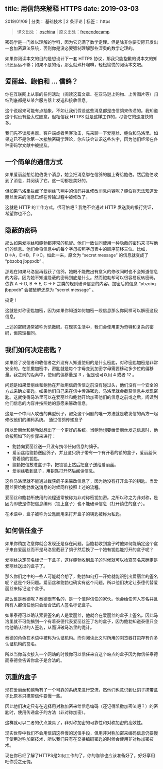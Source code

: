 title: 用信鸽来解释 HTTPS
date: 2019-03-03
---

2019/01/09 | 分类： 基础技术 | 2 条评论 | 标签： https

> 译文出处： [oschina](https://www.oschina.net/translate/https-explained-with-carrier-pigeons) |  原文出处：[freecodecamp](https://medium.freecodecamp.org/https-explained-with-carrier-pigeons-7029d2193351)

密码学是一门难以理解的学科，因为它充满了数学定理。但是除非你要实际开发出一套加密算法系统，否则你是没必要强制理解那些深奥的数学定理的。

如果你阅读本文的目的是想设计下一套 HTTPS 协议，那我只能抱歉的说本文的知识还远远不够；如果不是的话，那么就煮杯咖啡，轻松愉悦的阅读本文吧。

## 爱丽丝、鲍伯和 … 信鸽？

你在互联网上从事的任何活动（阅读这篇文章、在亚马逊上购物、上传图片等）归结到底都是从某台服务器上发送和接收信息。

这个说起来可能有点抽象，不如让我们假设这些消息都是由信鸽来传递的。我知道这个假设有些太过随意，但相信我 HTTPS 就是这样工作的，尽管它的速度快的多。

我们先不谈服务器、客户端或者黑客攻击，先来聊一下爱丽丝、鲍伯和马洛里。如果这已不是你第一次接触密码学理论，你应该会认识这些名字，因为他们经常在各种密码学文献中被提及。

## 一个简单的通信方式

如果爱丽丝想给鲍伯发个消息，她会把消息绑在信鸽的腿上寄给鲍伯。然后鲍伯收到了消息，并阅读了它。这一切都是美好的。

但如果马洛里拦截了爱丽丝飞翔中的信鸽并且修改消息内容呢？鲍伯将无法知道爱丽丝发来的消息已经在传输过程中被修改了。

这就是 HTTP 的工作方式，很可怕吧？我绝不会通过 HTTP 发送我的银行凭证，希望你也不会。

<!-- more -->

## 隐蔽的密码

那么如果爱丽丝和鲍勃都非常的机智。他们一致认同使用一种隐蔽的密码来书写他们的信息。他们会将信息中的每个字母按照字母表中的顺序前移三位。比如，D→A，E→B，F→C。如此一来，原文为 “secret message” 的信息就变成了 “pbzobq jbppxdb” 。

那现在如果马洛里再截获了信鸽，她既不能做出有意义的修改同时也不会知道信息的内容，因为她不知道隐蔽的密码到底是什么。然而鲍勃却可以很容易反转密码，依靠 A → D, B → E, C → F 之类的规则破译信息的内容。加密后的信息 “pbzobq jbppxdb” 会被破解还原为 “secret message” 。

搞定！

这就是对称密匙加密，因为如果你知道如何加密一段信息那么你同样可以解密这段信息。

上述的密码通常被称为凯撒码。在现实生活中，我们会使用更为奇特和复杂的密码，但原理相同。

## 我们如何决定密匙？

如果除了发信者和收信者之外没有人知道使用的是什么密匙，对称密匙加密是非常安全的。在凯撒加密中，密匙就是每个字母变到加密字母需要移动多少位的偏移量。我之前的距离中，使用的偏移量是 3 ，但是也可以用 4 或者 12 。

问题是如果爱丽丝和鲍勃在开始用信鸽传信之前没有碰过头，他们没有一个安全的方式来确立密匙。如果他们自己来在信中传递密匙，马洛里就会截获信息并发现密匙。这就使得马洛里可以在爱丽丝和鲍勃开始加密他们的信息之前或之后，阅读到他们信息的内容并按照她的意愿来篡改信息。

这是一个中间人攻击的典型例子，避免这个问题的唯一方法就是收发信的两方一起修改他们的编码系统。
通过信鸽传递盒子

所以爱丽丝和鲍勃就想出了一个更好的系统。当鲍勃想要给爱丽丝发送信息时，他会按照如下的步骤来进行：

- 鲍勃向爱丽丝送一只没有携带任何信息的鸽子。
- 爱丽丝给鲍勃送回鸽子，并且这只鸽子带有一个有开着的锁的盒子，爱丽丝保管着锁的钥匙。
- 鲍勃把信放进盒子中，把锁锁上然后把盒子送给爱丽丝。
- 爱丽丝收到盒子，用钥匙打开然后阅读信息。

这样马洛里就不能通过截获鸽子来篡改信息了，因为她没有打开盒子的钥匙。当爱丽丝要给鲍勃发送消息的时候同样按照上述的流程。

爱丽丝和鲍勃所使用的流程通常被称为非对称密钥加密。之所以称之为非对称，是因为即使是你把信息编码（锁上盒子）也不能破译信息（打开锁住的盒子）。

在术语中，盒子被称为公匙而用来打开盒子的钥匙被称为私匙。

## 如何信任盒子

如果你稍加注意你就会发现还是存在问题。当鲍勃收到盒子时他如何能确定这个盒子来自爱丽丝而不是马洛里截获了鸽子然后换了一个她有钥匙能打开的盒子呢？

爱丽丝决定签名标记一下盒子，这样鲍勃收到盒子的时候就可以检查签名来确定是爱丽丝送出的盒子了。

那么你们之中的一些人可能就会想了，鲍勃如何打一开始就能识别出爱丽丝的签名呢？这是个好问题。爱丽丝和鲍勃也确实有这个问题，所以他们决定让泰德代替爱丽丝来标记这个盒子。

那么谁是泰德呢？泰德很有名的，是一个值得信任的家伙。他会给任何人签名并且所有人都信任他只会给合法的人签名标记盒子。

如果泰德可以确认索要签名的人是爱丽丝，他就会在爱丽丝的盒子上签名。因此马洛里就不可能搞到一个有着泰德代表爱丽丝签了名的盒子，因为鲍勃知道泰德只会给他确认过的人签名，从而识破马洛里的诡计。

泰德的角色在术语中被称为认证机构。而你阅读此文时所用的浏览器打包存有许多认证机构的签名。

所以当你首次接入一个网站的时候你可以信任来自这个站点的盒子因为你信任泰德而泰德会告诉你盒子是合法的。

## 沉重的盒子

现在爱丽丝和鲍勃有了一个可靠的系统来进行交流，然他们也意识到让鸽子携带盒子比原本只携带信件要慢一些。

因此他们决定只有在选择用对称加密来给信息编码（还记得凯撒加密法吧？）的密匙时，使用传递盒子的方法（非对称加密）。

这样就可以二者的优点兼具了，非对称加密的可靠性和对称加密的高效性。

现实世界中我们不会用信鸽这样慢的送信手段，但用非对称加密来编码信息仍要慢于使用对称加密技术，所以我们只有在交换编码密匙的时候会使用非对称加密技术。

现在你已经了解了HTTPS是如何工作的了，你的咖啡也应该准备好了。好好享用吧你受之无愧。
